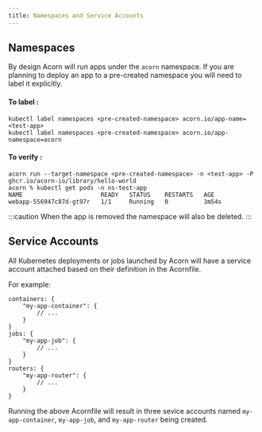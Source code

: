 ```yaml
---
title: Namespaces and Service Accounts
---
```

## Namespaces 

By design Acorn will run apps under the `acorn` namespace. If you are planning to deploy an app to a pre-created namespace you will need to label it explicitly.

#### To label :

```shell
kubectl label namespaces <pre-created-namespace> acorn.io/app-name=<test-app>
kubectl label namespaces <pre-created-namespace> acorn.io/app-namespace=acorn
```
#### To verify :
```shell
acorn run --target-namespace <pre-created-namespace> -n <test-app> -P ghcr.io/acorn-io/library/hello-world
acorn % kubectl get pods -n ns-test-app
NAME                      READY   STATUS    RESTARTS   AGE
webapp-556947c87d-gt97r   1/1     Running   0          3m54s

```
:::caution
When the app is removed the namespace will also be deleted.
:::

## Service Accounts

All Kubernetes deployments or jobs launched by Acorn will have a service account attached based on their definition in the Acornfile. 

For example:

```acorn
containers: {
    "my-app-container": {
        // ...
    }
}
jobs: {
    "my-app-job": {
        // ...
    }
}
routers: {
    "my-app-router": {
        // ...
    }
}
```

Running the above Acornfile will result in three sevice accounts named `my-app-container`, `my-app-job`, and `my-app-router` being created.
